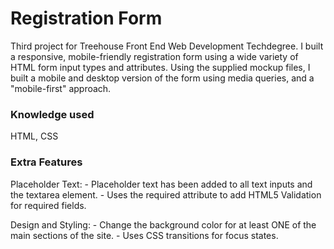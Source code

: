 # Registration Form
Third project for Treehouse Front End Web Development Techdegree. I built a responsive, mobile-friendly registration form using a wide variety of HTML form input types and attributes. Using the supplied mockup files, I built a mobile and desktop version of the form using media queries, and a "mobile-first" approach.


### Knowledge used
HTML, CSS


### Extra Features
Placeholder Text:
    - Placeholder text has been added to all text inputs and the textarea element.
    - Uses the required attribute to add HTML5 Validation for required fields.
    
Design and Styling:
    - Change the background color for at least ONE of the main sections of the site.
    - Uses CSS transitions for focus states.
       
